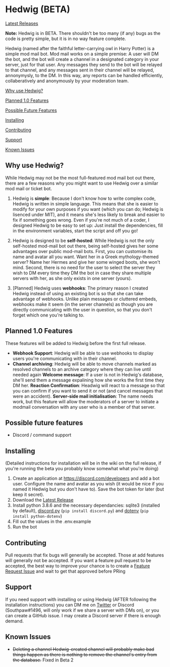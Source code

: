 # Hedwig (BETA)
[Latest Releases](https://github.com/Southpaw1496/Hedwig/releases)

**Note:** Hedwig is in BETA. There shouldn't be too many (if any) bugs as the code is pretty simple, but it is in no way feature complete.

Hedwig (named after the faithful letter-carrying owl in Harry Potter) is a simple mod mail bot. Mod mail works on a simple premise: A user will DM the bot, and the bot will create a channel in a designated category in your server, just for that user. Any messages they send to the bot will be relayed to that channel, and any messages sent in their channel will be relayed, annonymysly, to the DM. In this way, any reports can be handled efficiently, collaberatively and anonymously by your moderation team.

[Why use Hedwig?](https://github.com/Southpaw1496/Hedwig/new/main?readme=1#why-use-hedwig)

[Planned 1.0 Features](https://github.com/Southpaw1496/Hedwig/new/main?readme=1#planned-10-features)

[Possible Future Features](https://github.com/Southpaw1496/Hedwig/new/main?readme=1#possible-future-features)

[Installing](https://github.com/Southpaw1496/Hedwig/new/main?readme=1#installing)

[Contributing](https://github.com/Southpaw1496/Hedwig/new/main?readme=1#contributing)

[Support](https://github.com/Southpaw1496/Hedwig/new/main?readme=1#support)

[Known Issues](https://github.com/Southpaw1496/Hedwig/new/main?readme=1#known-issues)

## Why use Hedwig?
While Hedwig may not be the most full-featured mod mail bot out there, there are a few reasons why you might want to use Hedwig over a similar mod mail or ticket bot.
1. Hedwig is **simple**: Because I don't know how to write complex code, Hedwig is written in simple language. This means that she is easier to modify for your own purposes if you want (which you can do; Hedwig is lisenced under MIT), and it means she's less likely to break and easier to fix if something goes wrong. Even if you're not much of a coder, I designed Hedwig to be easy to set up: Just install the dependencies, fill in the environment variables, start the script and off you go!

2. Hedwig is designed to be **self-hosted**: While Hedwig is not the only self-hosted mod-mail bot out there, being self-hosted gives her some advantages over public mod-mail bots. First, you can customise its name and avatar all you want. Want her in a Greek mythology-themed server? Name her Hermes and give her some winged boots, she won't mind. Second, there is no need for the user to select the server they wish to DM every time they DM the bot in case they share multiple servers with her, as she only exists in one server (yours).

3. [Planned] Hedwig uses **webhooks**: The primary reason I created Hedwig instead of using an existing bot is so that she can take advantage of webhooks. Unlike plain messages or cluttered embeds, webhooks make it seem (in the server channels) as though you are directly communicating with the user in question, so that you don't forget which one you're talking to. 

## Planned 1.0 Features
These features will be added to Hedwig before the first full release.

* **Webhook Support**: Hedwig will be able to use webhooks to display users you're communicating with in their channel.
* **Channel archiving**: Hedwig will be able to move channels marked as resolved channels to an archive category where they can live until needed again
**Welcome message**: If a user is not in Hedwig's database, she'll send them a message expalining how she works the first time they DM her.
**Reaction Confirmation**: Headwig will react to a message so that you can confirm if you want to send it or not (and cancel messages that were an accident).
**Server-side mail initialisation**: The name needs work, but this feature will allow the moderators of a server to initiate a modmail conversation with any user who is a member of that server.

## Possible future features
* Discord / command support

## Installing
(Detailed instructions for installation will be in the wiki on the full release, if you're running the beta you probably know somewhat what you're doing)
1. Create an application at https://discord.com/developers and add a bot user. Configure the name and avatar as you wish (it would be nice if you named it Hedwig but you don't have to). Save the bot token for later (but keep it secret).
2. Download the [Latest Release](https://github.com/Southpaw1496/Hedwig/releases)
3. Install python 3.8.6 and the necessary dependancies: sqlite3 (installed by default), [discord.py](https://github.com/Rapptz/discord.py) (`pip install discord.py`) and [dotenv](https://github.com/theskumar/python-dotenv) (`pip install python-dotenv`)
4. Fill out the values in the .env.example
5. Run the bot

## Contributing
Pull requests that fix bugs will generally be accepted. Those at add features will generally not be accepted. If you want a feature pull request to be accepted, the best way to improve your chance is to create a [Feature Request Issue](https://github.com/Southpaw1496/Hedwig/issues/new?assignees=&labels=&template=feature_request.md&title=%5BREQUEST%5D) and wait to get that approved before PRing 

## Support
If you need support with installing or using Hedwig (AFTER following the installation instructions) you can DM me on [Twitter](https://twitter.com/Southpaw1496) or Discord (Southpaw#1496, will only work if we share a server with DMs on), or you can create a GitHub issue. I may create a Discord server if there is enough demand.

## Known Issues
* ~~Deleting a channel Hedwig-created channel will probably make bad things happen as there is nothing to remove the channel's entry from the database.~~ Fixed in Beta 2

